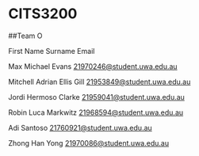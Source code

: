 # CITS3200

##Team O

First Name	Surname	Email

Max Michael	Evans	21970246@student.uwa.edu.au

Mitchell Adrian Ellis	Gill	21953849@student.uwa.edu.au

Jordi	Hermoso Clarke	21959041@student.uwa.edu.au

Robin Luca	Markwitz	21968594@student.uwa.edu.au

Adi	Santoso	21760921@student.uwa.edu.au

Zhong Han	Yong	21970086@student.uwa.edu.au
